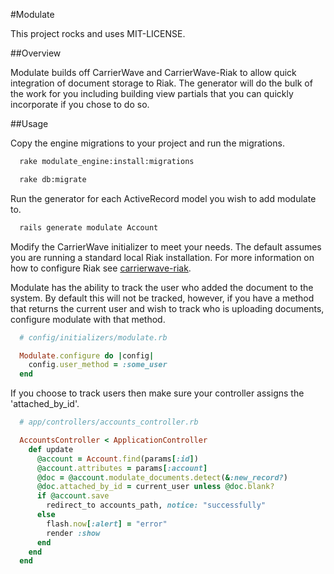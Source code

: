 #Modulate

This project rocks and uses MIT-LICENSE.

##Overview

Modulate builds off CarrierWave and CarrierWave-Riak to allow quick integration of document storage to Riak. The generator will do the bulk of the work for you including building view partials that you can quickly incorporate if you chose to do so.

##Usage

Copy the engine migrations to your project and run the migrations.

```bash
  rake modulate_engine:install:migrations

  rake db:migrate
```

Run the generator for each ActiveRecord model you wish to add modulate to.
```bash
  rails generate modulate Account
```

Modify the CarrierWave initializer to meet your needs. The default assumes you are running a standard local Riak installation. For more information on how to configure Riak see [carrierwave-riak](https://github.com/motske/carrierwave-riak#configuration).

Modulate has the ability to track the user who added the document to the system. By default this will not be tracked, however, if you have a method that returns the current user and wish to track who is uploading documents, configure modulate with that method.

```ruby
  # config/initializers/modulate.rb

  Modulate.configure do |config|
    config.user_method = :some_user
  end
```

If you choose to track users then make sure your controller assigns the 'attached_by_id'.

```ruby
  # app/controllers/accounts_controller.rb

  AccountsController < ApplicationController
    def update
      @account = Account.find(params[:id])
      @account.attributes = params[:account]
      @doc = @account.modulate_documents.detect(&:new_record?) 
      @doc.attached_by_id = current_user unless @doc.blank?
      if @account.save
        redirect_to accounts_path, notice: "successfully"
      else
        flash.now[:alert] = "error"
        render :show
      end
    end
  end
```

